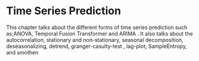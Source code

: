 
# Time Series Prediction

This chapter talks about the different forms of time series 
prediction such as;ANOVA, Temporal Fusion Transformer and ARIMA
. It also talks about the autocorrelation, stationary and non-stationary,
seasonal decomposition, deseasonalizing, detrend, granger-casulty-test
, lag-plot, SampleEntropy, and smothen